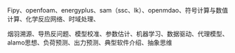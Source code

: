 Fipy、openfoam、energyplus、sam（ssc、lk）、openmdao、符号计算与数值计算、化学反应网络、时域处理、


烟羽溯源、导热反问题、模型校准、参数估计、机器学习、数据驱动、代理模型、alamo思想、负荷预测、出力预测、典型软件介绍、抽象思维

